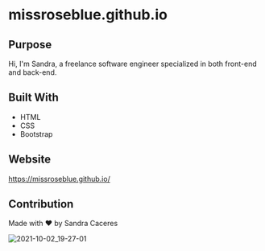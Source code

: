 # missroseblue.github.io

## Purpose
Hi, I'm Sandra, a freelance software engineer specialized in both front-end and back-end.

## Built With
* HTML
* CSS
* Bootstrap

## Website
https://missroseblue.github.io/

## Contribution
Made with ❤️ by Sandra Caceres

![2021-10-02_19-27-01](https://user-images.githubusercontent.com/28720227/135737957-5f254c4d-5a06-481d-b36b-31d706645acc.jpg)

